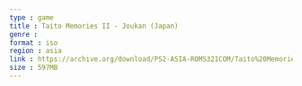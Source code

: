 ```yaml
---
type : game
title : Taito Memories II - Joukan (Japan)
genre : 
format : iso
region : asia
link : https://archive.org/download/PS2-ASIA-ROMS321COM/Taito%20Memories%20II%20-%20Joukan%20%28Japan%29.7z
size : 597MB
---
```

